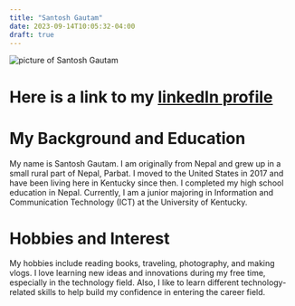 ```yaml
---
title: "Santosh Gautam"
date: 2023-09-14T10:05:32-04:00
draft: true
---
```

![picture of Santosh Gautam](https://media.licdn.com/dms/image/C5603AQESKbwnorV8RA/profile-displayphoto-shrink_400_400/0/1662072822373?e=1700092800&v=beta&t=zbdcmMg_WW1hc00KK2wlmIgdB82uN_tk--NWx86a6d0)
# Here is a link to my [linkedIn profile](www.linkedin.com/in/gautams431)
# My Background and Education
My name is Santosh Gautam. I am originally from Nepal and grew up in a small rural part of Nepal, Parbat. I moved to the United States in 2017 and have been living here in Kentucky since then. I completed my high school education in Nepal. Currently, I am a junior majoring in Information and Communication Technology (ICT) at the University of Kentucky. 
# Hobbies and Interest
My hobbies include reading books, traveling, photography, and making vlogs. I love learning new ideas and innovations during my free time, especially in the technology field. Also, I like to learn different technology-related skills to help build my confidence in entering the career field.